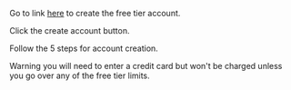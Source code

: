 
Go to link [here](https://aws.amazon.com/free/?all-free-tier.sort-by=item.additionalFields.SortRank&all-free-tier.sort-order=asc) to create the free tier account.

Click the create account button. 

Follow the 5 steps for account creation.

Warning you will need to enter a credit card but won't be charged unless you go over any of the free tier limits. 

